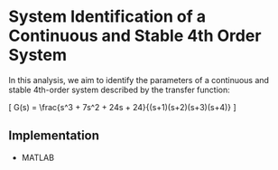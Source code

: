 # System Identification of a Continuous and Stable 4th Order System

In this analysis, we aim to identify the parameters of a continuous and stable 4th-order system described by the transfer function:

\[ G(s) = \frac{s^3 + 7s^2 + 24s + 24}{(s+1)(s+2)(s+3)(s+4)} \]

## Implementation
- MATLAB

